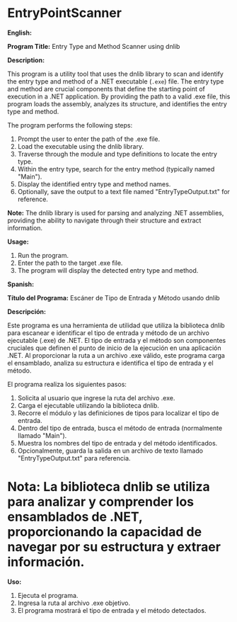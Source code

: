 # EntryPointScanner

**English:**

**Program Title:** Entry Type and Method Scanner using dnlib

**Description:**

This program is a utility tool that uses the dnlib library to scan and identify the entry type and method of a .NET executable (`.exe`) file. The entry type and method are crucial components that define the starting point of execution in a .NET application. By providing the path to a valid .exe file, this program loads the assembly, analyzes its structure, and identifies the entry type and method.

The program performs the following steps:
1. Prompt the user to enter the path of the .exe file.
2. Load the executable using the dnlib library.
3. Traverse through the module and type definitions to locate the entry type.
4. Within the entry type, search for the entry method (typically named "Main").
5. Display the identified entry type and method names.
6. Optionally, save the output to a text file named "EntryTypeOutput.txt" for reference.

**Note:** The dnlib library is used for parsing and analyzing .NET assemblies, providing the ability to navigate through their structure and extract information.

**Usage:**
1. Run the program.
2. Enter the path to the target .exe file.
3. The program will display the detected entry type and method.

**Spanish:**

**Título del Programa:** Escáner de Tipo de Entrada y Método usando dnlib

**Descripción:**

Este programa es una herramienta de utilidad que utiliza la biblioteca dnlib para escanear e identificar el tipo de entrada y método de un archivo ejecutable (.exe) de .NET. El tipo de entrada y el método son componentes cruciales que definen el punto de inicio de la ejecución en una aplicación .NET. Al proporcionar la ruta a un archivo .exe válido, este programa carga el ensamblado, analiza su estructura e identifica el tipo de entrada y el método.

El programa realiza los siguientes pasos:
1. Solicita al usuario que ingrese la ruta del archivo .exe.
2. Carga el ejecutable utilizando la biblioteca dnlib.
3. Recorre el módulo y las definiciones de tipos para localizar el tipo de entrada.
4. Dentro del tipo de entrada, busca el método de entrada (normalmente llamado "Main").
5. Muestra los nombres del tipo de entrada y del método identificados.
6. Opcionalmente, guarda la salida en un archivo de texto llamado "EntryTypeOutput.txt" para referencia.

# **Nota:** La biblioteca dnlib se utiliza para analizar y comprender los ensamblados de .NET, proporcionando la capacidad de navegar por su estructura y extraer información.

**Uso:**
1. Ejecuta el programa.
2. Ingresa la ruta al archivo .exe objetivo.
3. El programa mostrará el tipo de entrada y el método detectados.

